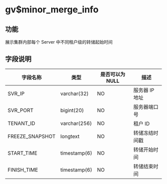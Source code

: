 gv$minor_merge_info
========================================

功能
-----------

展示集群内部每个 Server 中不同租户级的转储起始时间

字段说明
-------------

|    **字段名称**     |    **类型**    | **是否可以为 NULL** |  **描述**   |
|-----------------|--------------|----------------|-----------|
| SVR_IP          | varchar(32)  | NO             | 服务器 IP 地址 |
| SVR_PORT        | bigint(20)   | NO             | 服务器端口号    |
| TENANT_ID       | varchar(256) | NO             | 租户 ID     |
| FREEZE_SNAPSHOT | longtext     | NO             | 转储冻结时间戳   |
| START_TIME      | timestamp(6) | NO             | 转储开始时间    |
| FINISH_TIME     | timestamp(6) | NO             | 转储结束时间    |
